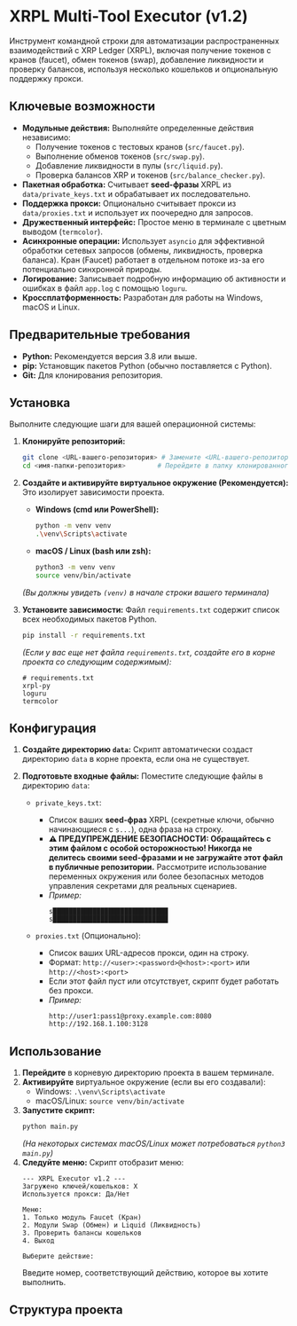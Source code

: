 # XRPL Multi-Tool Executor (v1.2)

Инструмент командной строки для автоматизации распространенных взаимодействий с XRP Ledger (XRPL), включая получение токенов с кранов (faucet), обмен токенов (swap), добавление ликвидности и проверку балансов, используя несколько кошельков и опциональную поддержку прокси.

## Ключевые возможности

*   **Модульные действия:** Выполняйте определенные действия независимо:
    *   Получение токенов с тестовых кранов (`src/faucet.py`).
    *   Выполнение обменов токенов (`src/swap.py`).
    *   Добавление ликвидности в пулы (`src/liquid.py`).
    *   Проверка балансов XRP и токенов (`src/balance_checker.py`).
*   **Пакетная обработка:** Считывает **seed-фразы** XRPL из `data/private_keys.txt` и обрабатывает их последовательно.
*   **Поддержка прокси:** Опционально считывает прокси из `data/proxies.txt` и использует их поочередно для запросов.
*   **Дружественный интерфейс:** Простое меню в терминале с цветным выводом (`termcolor`).
*   **Асинхронные операции:** Использует `asyncio` для эффективной обработки сетевых запросов (обмены, ликвидность, проверка баланса). Кран (Faucet) работает в отдельном потоке из-за его потенциально синхронной природы.
*   **Логирование:** Записывает подробную информацию об активности и ошибках в файл `app.log` с помощью `loguru`.
*   **Кроссплатформенность:** Разработан для работы на Windows, macOS и Linux.

## Предварительные требования

*   **Python:** Рекомендуется версия 3.8 или выше.
*   **pip:** Установщик пакетов Python (обычно поставляется с Python).
*   **Git:** Для клонирования репозитория.

## Установка

Выполните следующие шаги для вашей операционной системы:

1.  **Клонируйте репозиторий:**
    ```bash
    git clone <URL-вашего-репозитория> # Замените <URL-вашего-репозитория> на актуальный URL
    cd <имя-папки-репозитория>        # Перейдите в папку клонированного проекта
    ```

2.  **Создайте и активируйте виртуальное окружение (Рекомендуется):**
    Это изолирует зависимости проекта.

    *   **Windows (cmd или PowerShell):**
        ```bash
        python -m venv venv
        .\venv\Scripts\activate
        ```
    *   **macOS / Linux (bash или zsh):**
        ```bash
        python3 -m venv venv
        source venv/bin/activate
        ```
    *(Вы должны увидеть `(venv)` в начале строки вашего терминала)*

3.  **Установите зависимости:**
    Файл `requirements.txt` содержит список всех необходимых пакетов Python.
    ```bash
    pip install -r requirements.txt
    ```
    *(Если у вас еще нет файла `requirements.txt`, создайте его в корне проекта со следующим содержимым):*

    ```text
    # requirements.txt
    xrpl-py
    loguru
    termcolor
    ```

## Конфигурация

1.  **Создайте директорию `data`:**
    Скрипт автоматически создаст директорию `data` в корне проекта, если она не существует.

2.  **Подготовьте входные файлы:**
    Поместите следующие файлы в директорию `data`:

    *   `private_keys.txt`:
        *   Список ваших **seed-фраз** XRPL (секретные ключи, обычно начинающиеся с `s...`), одна фраза на строку.
        *   **⚠️ ПРЕДУПРЕЖДЕНИЕ БЕЗОПАСНОСТИ: Обращайтесь с этим файлом с особой осторожностью! Никогда не делитесь своими seed-фразами и не загружайте этот файл в публичные репозитории.** Рассмотрите использование переменных окружения или более безопасных методов управления секретами для реальных сценариев.
        *   *Пример:*
            ```
            s█████████████████████████████
            s█████████████████████████████
            ```

    *   `proxies.txt` (Опционально):
        *   Список ваших URL-адресов прокси, один на строку.
        *   Формат: `http://<user>:<password>@<host>:<port>` или `http://<host>:<port>`
        *   Если этот файл пуст или отсутствует, скрипт будет работать без прокси.
        *   *Пример:*
            ```
            http://user1:pass1@proxy.example.com:8080
            http://192.168.1.100:3128
            ```

## Использование

1.  **Перейдите** в корневую директорию проекта в вашем терминале.
2.  **Активируйте** виртуальное окружение (если вы его создавали):
    *   Windows: `.\venv\Scripts\activate`
    *   macOS/Linux: `source venv/bin/activate`
3.  **Запустите скрипт:**
    ```bash
    python main.py
    ```
    *(На некоторых системах macOS/Linux может потребоваться `python3 main.py`)*
4.  **Следуйте меню:**
    Скрипт отобразит меню:
    ```
    --- XRPL Executor v1.2 ---
    Загружено ключей/кошельков: X
    Используется прокси: Да/Нет

    Меню:
    1. Только модуль Faucet (Кран)
    2. Модули Swap (Обмен) и Liquid (Ликвидность)
    3. Проверить балансы кошельков
    4. Выход

    Выберите действие:
    ```
    Введите номер, соответствующий действию, которое вы хотите выполнить.

## Структура проекта
